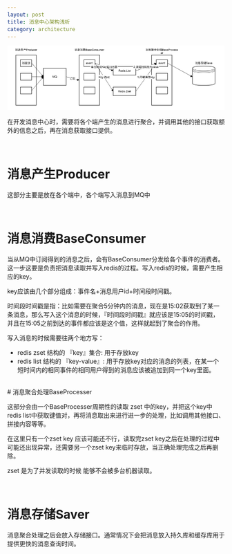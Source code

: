 ```yaml
---
layout: post
title: 消息中心架构浅析 
category: architecture
---
```


![消息中心架构图](https://raw.githubusercontent.com/imekaku/MyPicture/master/github-blog-pic/2018-02-01-message-center-architecture.png)

在开发消息中心时，需要将各个端产生的消息进行聚合，并调用其他的接口获取额外的信息之后，再在消息获取接口提供。  

<br>

# 消息产生Producer

这部分主要是放在各个端中，各个端写入消息到MQ中  

<br>

# 消息消费BaseConsumer

当从MQ中订阅得到的消息之后，会有BaseConsumer分发给各个事件的消费者。这一步这要是负责把消息读取并写入redis的过程。写入redis的时候，需要产生相应的key。

key应该由几个部分组成：事件名+消息用户id+时间段时间戳。

时间段时间戳是指：比如需要在聚合5分钟内的消息，现在是15:02获取到了某一条消息，那么写入这个消息的时候，『时间段时间戳』就应该是15:05的时间戳，并且在15:05之前到达的事件都应该是这个值，这样就起到了聚合的作用。

写入消息的时候需要往两个地方写：
- redis zset 结构的 『key』集合: 用于存放key
- redis list 结构的 『key-value』: 用于存放key对应的消息的列表，在某一个短时间内的相同事件的相同用户得到的消息应该被追加到同一个key里面。

<br>
# 消息聚合处理BaseProcesser

这部分会由一个BaseProcesser周期性的读取 zset 中的key，并把这个key中redis list中获取键值对，再将消息取出来进行进一步的处理，比如调用其他接口、拼接内容等等。

在这里只有一个zset key 应该可能还不行，读取完zset key之后在处理的过程中可能还出现异常，还需要另一个zset key来临时存放，当正确处理完成之后再删除。

zset 是为了并发读取的时候 能够不会被多台机器读取。

<br>

# 消息存储Saver

消息聚合处理之后会放入存储接口。通常情况下会把消息放入持久库和缓存库用于提供更快的消息查询时间。

<br>



